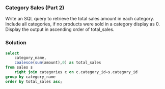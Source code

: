 ### Category Sales (Part 2)

Write an SQL query to retrieve the total sales amount in each category. Include all categories, if no products were sold in a category display as 0. Display the output in ascending order of total_sales.


### Solution

```sql
select 
	category_name,
	coalesce(sum(amount),0) as total_sales
from sales s
	right join categories c on c.category_id=s.category_id
group by category_name
order by total_sales asc;
```

